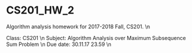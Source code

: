 # CS201_HW_2
Algorithm analysis homework for 2017-2018 Fall, CS201. \n

Class: CS201 \n
Subject: Algorithm Analysis over Maximum Subsequence Sum Problem \n
Due date: 30.11.17 23.59 \n
